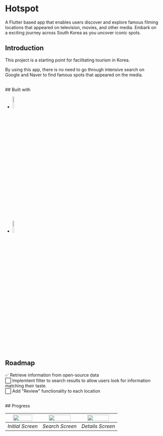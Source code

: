# Hotspot

A Flutter based app that enables users discover and explore famous filming locations that appeared on television, movies, and other media. Embark on a exciting journey across South Korea as you uncover iconic spots. 
<br/>
## Introduction

This project is a starting point for facilitating tourism in Korea. 

By using this app, there is no need to go through intensive search on Google and Naver to find famous spots that appeared on the media. 
  
  <br/>
## Built with

* <code><img width="10%" src="https://www.vectorlogo.zone/logos/flutterio/flutterio-ar21.svg"></code>  
* <code><img width="10%" src="https://www.vectorlogo.zone/logos/firebase/firebase-ar21.svg"></code>

  <br/>
## Roadmap

✅ Retrieve information from open-source data  
⬜ Implemtent filter to search results to allow users look for information matching their taste.  
⬜ Add "Review" functionality to each location 

  <br/>
## Progress

| <img src="https://github.com/jjpp43/hotspot/assets/61809797/aa149c33-64b4-4968-847d-7a0e037ddf4d" width=80%> |<img src="https://github.com/jjpp43/hotspot/assets/61809797/daebe659-a18a-4a70-8e0d-4dc7ef9f1adf" width=80%> |<img src="https://github.com/jjpp43/hotspot/assets/61809797/667c4955-a900-4220-b32e-0fdbafe4bd5b" width=80%> |
|:--:|:--:|:--:|
| *Initial Screen* | *Search Screen* | *Details Screen* |



